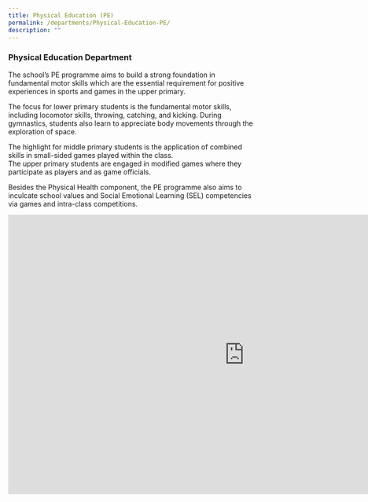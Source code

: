 ```yaml
---
title: Physical Education (PE)
permalink: /departments/Physical-Education-PE/
description: ""
---
```

### **Physical Education Department**


The school’s PE programme aims to build a strong foundation in fundamental motor skills which are the essential requirement for positive experiences in sports and games in the upper primary.  
  
The focus for lower primary students is the fundamental motor skills, including locomotor skills, throwing, catching, and kicking. During gymnastics, students also learn to appreciate body movements through the exploration of space.  
  
The highlight for middle primary students is the application of combined skills in small-sided games played within the class.  
The upper primary students are engaged in modified games where they participate as players and as game officials.  
  
Besides the Physical Health component, the PE programme also aims to inculcate school values and Social Emotional Learning (SEL) competencies via games and intra-class competitions.

<iframe allowfullscreen="true" height="569" width="960" frameborder="0" src="https://docs.google.com/presentation/d/e/2PACX-1vS-TLOgX3YPPzTSWqv1RYnV1Hzy0asom1928qWuQt9YuXV9uDgFupAgQ2Xo7S18Pukvn_d3UMpaMeVC/embed?start=false&amp;loop=false&amp;delayms=3000"></iframe>